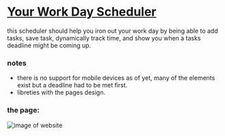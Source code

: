 # [Your Work Day Scheduler](https://drkeck.github.io/Work-day-scheduler/)
this scheduler should help you iron out your work day by being able to add tasks, save task, dynamically track time, and show you when a tasks deadline might be coming up.

### notes
* there is no support for mobile devices as of yet, many of the elements exist but a deadline had to be met first.
* libreties with the pages design.

### the page:

![image of website](./assets/img/1.gif)